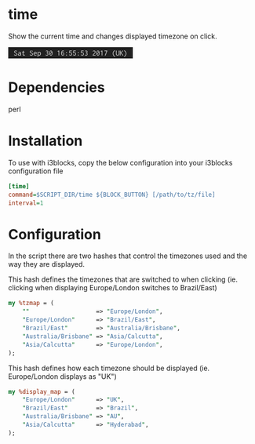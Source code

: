 # time

Show the current time and changes displayed timezone on click.

![](time.png)

# Dependencies

perl

# Installation

To use with i3blocks, copy the below configuration into your i3blocks configuration file

```INI
[time]
command=$SCRIPT_DIR/time ${BLOCK_BUTTON} [/path/to/tz/file]
interval=1
```

# Configuration

In the script there are two hashes that control the timezones used and the way they are displayed.

This hash defines the timezones that are switched to when clicking (ie. clicking when displaying Europe/London switches to Brazil/East)
```perl
my %tzmap = (
	""                   => "Europe/London",
	"Europe/London"      => "Brazil/East",
	"Brazil/East"        => "Australia/Brisbane",
	"Australia/Brisbane" => "Asia/Calcutta",
	"Asia/Calcutta"      => "Europe/London",
);
```

This hash defines how each timezone should be displayed (ie. Europe/London displays as "UK")
```perl
my %display_map = (
	"Europe/London"      => "UK",
	"Brazil/East"        => "Brazil",
	"Australia/Brisbane" => "AU",
	"Asia/Calcutta"      => "Hyderabad",
);
```
